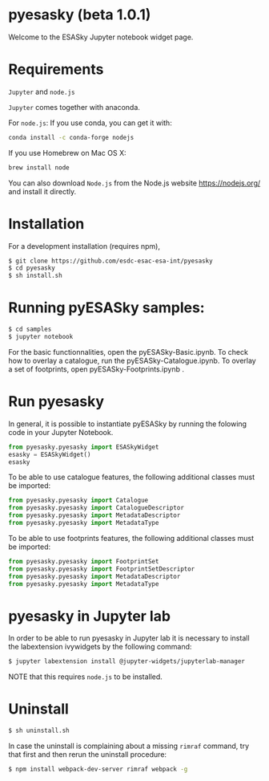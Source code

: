 # pyesasky (beta 1.0.1)

Welcome to the ESASky Jupyter notebook widget page. 

# Requirements

`Jupyter` and `node.js`

`Jupyter` comes together with anaconda. 

For `node.js`:
If you use conda, you can get it with:

```bash
conda install -c conda-forge nodejs
```

If you use Homebrew on Mac OS X:
```bash
brew install node
```
You can also download `Node.js` from the Node.js website https://nodejs.org/ and install it directly.

# Installation

For a development installation (requires npm),
```bash
$ git clone https://github.com/esdc-esac-esa-int/pyesasky
$ cd pyesasky
$ sh install.sh
```

# Running pyESASky samples:
```bash
$ cd samples
$ jupyter notebook
```

For the basic functionnalities, open the pyESASky-Basic.ipynb. To check how to overlay a catalogue, run the pyESASky-Catalogue.ipynb. To overlay a set of footprints, open pyESASky-Footprints.ipynb .

# Run pyesasky

In general, it is possible to instantiate pyESASky by running the folowing code in your Jupyter Notebook.

```python
from pyesasky.pyesasky import ESASkyWidget
esasky = ESASkyWidget()
esasky
```
To be able to use catalogue features, the following additional classes must be imported:

```python
from pyesasky.pyesasky import Catalogue
from pyesasky.pyesasky import CatalogueDescriptor
from pyesasky.pyesasky import MetadataDescriptor
from pyesasky.pyesasky import MetadataType
```

To be able to use footprints features, the following additional classes must be imported:

```python
from pyesasky.pyesasky import FootprintSet
from pyesasky.pyesasky import FootprintSetDescriptor
from pyesasky.pyesasky import MetadataDescriptor
from pyesasky.pyesasky import MetadataType
```

# pyesasky in Jupyter lab

In order to be able to run pyesasky in Jupyter lab it is necessary to install the labextension ivywidgets by the following command:

```bash
$ jupyter labextension install @jupyter-widgets/jupyterlab-manager
```

NOTE that this requires `node.js` to be installed. 

# Uninstall

```bash
$ sh uninstall.sh
```

In case the uninstall is complaining about a missing `rimraf` command, try that first and then rerun the uninstall procedure:

```bash
$ npm install webpack-dev-server rimraf webpack -g
```
